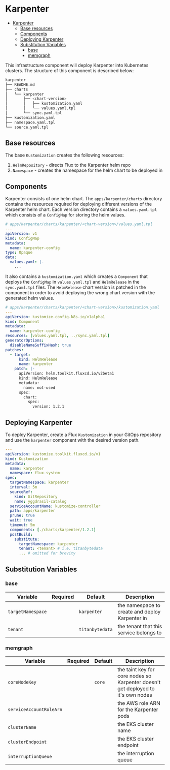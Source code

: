 # Karpenter

- [Karpenter](#karpenter)
  - [Base resources](#base-resources)
  - [Components](#components)
  - [Deploying Karpenter](#deploying-karpenter)
  - [Substitution Variables](#substitution-variables)
    - [base](#base)
    - [memgraph](#memgraph)

This infrastructure component will deploy Karpenter into Kubernetes clusters. The structure of this component is described below:

```bash
karpenter
├── README.md
├── charts
│   └── karpenter
│       ├── <chart-version>
│       │   ├── kustomization.yaml
│       │   └── values.yaml.tpl
│       └── sync.yaml.tpl
├── kustomization.yaml
├── namespace.yaml.tpl
└── source.yaml.tpl
```

## Base resources

The base `Kustomization` creates the following resources:

1. `HelmRepository` - directs Flux to the Karpenter helm repo
2. `Namespace` - creates the namespace for the helm chart to be deployed in

## Components

Karpenter consists of one helm chart. The `apps/karpenter/charts` directory contains the resources required for deploying different versions of the Karpenter helm chart. Each version directory contains a `values.yaml.tpl` which consists of a `ConfigMap` for storing the helm values.

```yaml
# apps/karpenter/charts/karpenter/<chart-version>/values.yaml.tpl
---
apiVersion: v1
kind: ConfigMap
metadata:
  name: karpenter-config
type: Opaque
data:
  values.yaml: |-
    ...
```

It also contains a `kustomization.yaml` which creates a `Component` that deploys the `ConfigMap` in `values.yaml.tpl` and `HelmRelease` in the `sync.yaml.tpl` files. The `HelmRelease` chart version is patched in the component in order to avoid deploying the wrong chart version with the generated helm values.

```yaml
# apps/karpenter/charts/karpenter/<chart-version>/kustomization.yaml
---
apiVersion: kustomize.config.k8s.io/v1alpha1
kind: Component
metadata:
  name: karpenter-config
resources: [values.yaml.tpl, ../sync.yaml.tpl]
generatorOptions:
  disableNameSuffixHash: true
patches:
  - target:
      kind: HelmRelease
      name: karpenter
    patch: |-
      apiVersion: helm.toolkit.fluxcd.io/v2beta1
      kind: HelmRelease
      metadata:
        name: not-used
      spec:
        chart:
          spec:
            version: 1.2.1
```

## Deploying Karpenter

To deploy Karpenter, create a Flux `Kustomization` in your GitOps repository and use the `karpenter` component with the desired version path.

```yaml
---
apiVersion: kustomize.toolkit.fluxcd.io/v1
kind: Kustomization
metadata:
  name: karpenter
  namespace: flux-system
spec:
  targetNamespace: karpenter
  interval: 5m
  sourceRef:
    kind: GitRepository
    name: yggdrasil-catalog
  serviceAccountName: kustomize-controller
  path: apps/karpenter
  prune: true
  wait: true
  timeout: 5m
  components: [./charts/karpenter/1.2.1]
  postBuild:
    substitute:
      targetNamespace: karpenter
      tenant: <tenant> # i.e. titanbytedata
      ... # omitted for brevity
```

## Substitution Variables

### base

| Variable          | Required | Default         | Description                                     |
| ----------------- | -------- | --------------- | ----------------------------------------------- |
| `targetNamespace` |          | `karpenter`     | the namespace to create and deploy Karpenter in |
| `tenant`          |          | `titanbytedata` | the tenant that this service belongs to         |

### memgraph

| Variable                | Required | Default | Description                                                                      |
| ----------------------- | -------- | ------- | -------------------------------------------------------------------------------- |
| `coreNodeKey`           |          | `core`  | the taint key for core nodes so Karpenter doesn't get deployed to it's own nodes |
| `serviceAccountRoleArn` |          |         | the AWS role ARN for the Karpenter pods                                          |
| `clusterName`           |          |         | the EKS cluster name                                                             |
| `clusterEndpoint`       |          |         | the EKS cluster endpoint                                                         |
| `interruptionQueue`     |          |         | the interruption queue                                                           |
